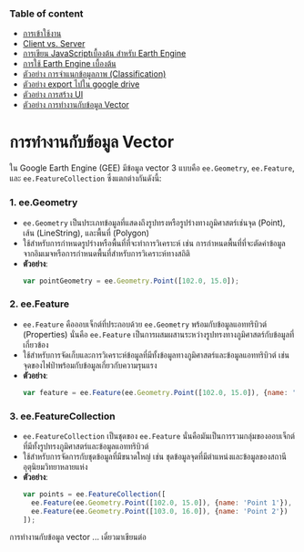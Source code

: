 ### Table of content
* [การเข้าใช้งาน](#การเข้าใช้งาน)
* [Client vs. Server](./0_client_vs_server.md)
* [การเขียน JavaScriptเบื้องต้น สำหรับ Earth Engine](./1_JavaScript.md)
* [การใช้ Earth Engine เบื้องต้น](./2_GEE_basic.md)
* [ตัวอย่าง การจำแนกข้อมูลภาพ (Classification)](./3_Classification.md)
* [ตัวอย่าง export ไปใน google drive](./4_export.md)
* [ตัวอย่าง การสร้าง UI](./5_ui.md)
* [ตัวอย่าง การทำงานกับข้อมูล Vector](./6_vector.md)

###
# การทำงานกับข้อมูล Vector
ใน Google Earth Engine (GEE) มีข้อมูล vector 3 แบบคือ `ee.Geometry`, `ee.Feature`, และ `ee.FeatureCollection` ซึ่งแตกต่างกันดังนี้:

### 1. ee.Geometry

- `ee.Geometry` เป็นประเภทข้อมูลที่แสดงถึงรูปทรงหรือรูปร่างทางภูมิศาสตร์เช่นจุด (Point), เส้น (LineString), และพื้นที่ (Polygon)
- ใช้สำหรับการกำหนดรูปร่างหรือพื้นที่ที่จะทำการวิเคราะห์ เช่น การกำหนดพื้นที่ที่จะตัดค่าข้อมูลจากอิมเมจหรือการกำหนดพื้นที่สำหรับการวิเคราะห์ทางสถิติ
- **ตัวอย่าง**:
    ```javascript
    var pointGeometry = ee.Geometry.Point([102.0, 15.0]);
    ```

### 2. ee.Feature

- `ee.Feature` คือออบเจ็กต์ที่ประกอบด้วย `ee.Geometry` พร้อมกับข้อมูลแอททริบิวต์ (Properties) นั่นคือ `ee.Feature` เป็นการผสมผสานระหว่างรูปทรงทางภูมิศาสตร์กับข้อมูลที่เกี่ยวข้อง
- ใช้สำหรับการจัดเก็บและการวิเคราะห์ข้อมูลที่มีทั้งข้อมูลทางภูมิศาสตร์และข้อมูลแอททริบิวต์ เช่น จุดของไฟป่าพร้อมกับข้อมูลเกี่ยวกับความรุนแรง
- **ตัวอย่าง**:
    ```javascript
    var feature = ee.Feature(ee.Geometry.Point([102.0, 15.0]), {name: 'Sample Point'});
    ```

### 3. ee.FeatureCollection

- `ee.FeatureCollection` เป็นชุดของ `ee.Feature` นั่นคือมันเป็นการรวมกลุ่มของออบเจ็กต์ที่มีทั้งรูปทรงภูมิศาสตร์และข้อมูลแอททริบิวต์
- ใช้สำหรับการจัดการกับชุดข้อมูลที่มีขนาดใหญ่ เช่น ชุดข้อมูลจุดที่มีตำแหน่งและข้อมูลของสถานีอุตุนิยมวิทยาหลายแห่ง
- **ตัวอย่าง**:
    ```javascript
    var points = ee.FeatureCollection([
      ee.Feature(ee.Geometry.Point([102.0, 15.0]), {name: 'Point 1'}),
      ee.Feature(ee.Geometry.Point([103.0, 16.0]), {name: 'Point 2'})
    ]);
    ```

การทำงานกับข้อมูล vector
... เดี๋ยวมาเขียนต่อ